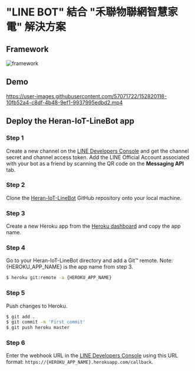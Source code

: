 # "LINE BOT" 結合 "禾聯物聯網智慧家電" 解決方案

## Framework

![framework](https://user-images.githubusercontent.com/57071722/152819616-0091c2d1-f90e-4e3b-b696-96fcd5411763.jpg)

## Demo

https://user-images.githubusercontent.com/57071722/152820118-10fb52a4-c8df-4b48-9ef1-9937995edbd2.mp4

## Deploy the Heran-IoT-LineBot app

### Step 1

Create a new channel on the [LINE Developers Console](https://developers.line.biz/console/) and get the channel secret and channel access token. Add the LINE Official Account associated with your bot as a friend by scanning the QR code on the **Messaging API** tab.

### Step 2

Clone the [Heran-IoT-LineBot](https://github.com/alvin870203/Heran-IoT-LineBot) GitHub repository onto your local machine.

### Step 3

Create a new Heroku app from the [Heroku dashboard](https://dashboard.heroku.com/) and copy the app name.

### Step 4

Go to your Heran-IoT-LineBot directory and add a Git™ remote. Note: {HEROKU_APP_NAME} is the app name from step 3.

```sh
$ heroku git:remote -a {HEROKU_APP_NAME}
```

### Step 5

Push changes to Heroku.
```sh
$ git add .
$ git commit -m 'First commit'
$ git push heroku master
```

### Step 6

Enter the webhook URL in the [LINE Developers Console](https://developers.line.biz/console/) using this URL format: ```https://{HEROKU_APP_NAME}.herokuapp.com/callback```.
